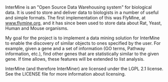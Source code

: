 InterMine is an "Open Source Data Warehousing system" for biological data. It is used to store and deliver data to biologists in a number of useful and simple formats. The first implementation of this was FlyMine, at www.flymine.org, and it has since been used to store data about Rat, Yeast, Human and Mouse organisms.

My goal for the project is to implement a data mining solution for InterMine to enable the discovery of similar objects to ones specified by the user. For example, given a gene and a set of information (GO terms, Pathway information, etc.), find other genes that are statistically similar to the given gene. If time allows, these features will be extended to list analysis.

InterMine (and therefore InterMiner) are licensed under the LGPL 2.1 license. See the LICENSE file for more information about licensing.
